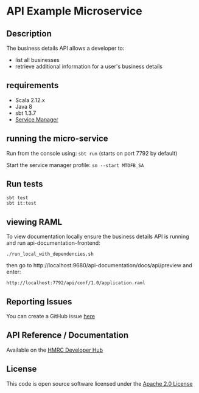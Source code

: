 API Example Microservice
========================

## Description 
The business details API allows a developer to:
- list all businesses
- retrieve additional information for a user's business details

## requirements
- Scala 2.12.x
- Java 8
- sbt 1.3.7
- [Service Manager](https://github.com/hmrc/service-manager)         
      
## running the micro-service
Run from the console using: `sbt run` (starts on port 7792 by default)

Start the service manager profile: `sm --start MTDFB_SA`
 
## Run tests
```
sbt test
sbt it:test
```

## viewing RAML
To view documentation locally ensure the business details API is running and run api-documentation-frontend:
```
./run_local_with_dependencies.sh
```
then go to http://localhost:9680/api-documentation/docs/api/preview and enter:
```
http://localhost:7792/api/conf/1.0/application.raml
```

## Reporting Issues
You can create a GitHub issue [here](https://github.com/hmrc/individuals-expenses-api/issues)

## API Reference / Documentation 
Available on the [HMRC Developer Hub](https://developer.service.hmrc.gov.uk/api-documentation)

## License
This code is open source software licensed under the [Apache 2.0 License]("http://www.apache.org/licenses/LICENSE-2.0.html")
